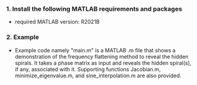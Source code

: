 ### 1. Install the following MATLAB requirements and packages
- required MATLAB version: R2021B

### 2. Example
- Example code namely "main.m" is a MATLAB .m file that shows a demonstration of the frequency flattening method to reveal the hidden spirals. It takes a phase matrix as input and reveals the hidden spiral(s), if any, associated with it. Supporting functions Jacobian.m, minimize_eigenvalue.m, and sine_interpolation.m are also provided.  

  
